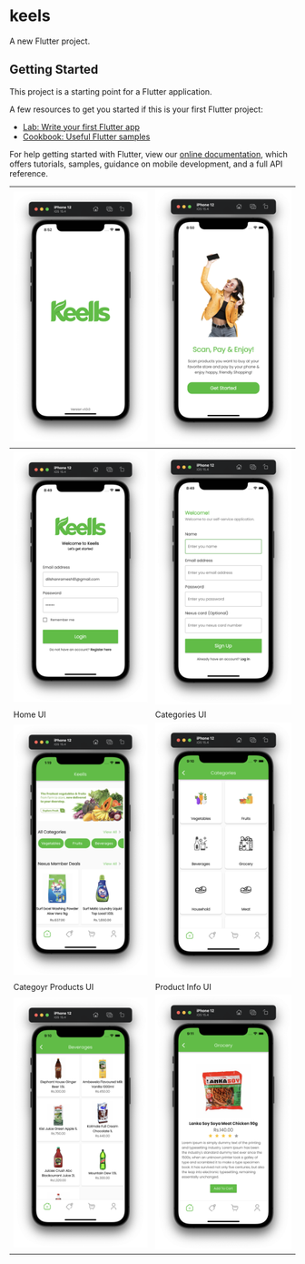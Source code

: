 # keels

A new Flutter project.

## Getting Started

This project is a starting point for a Flutter application.

A few resources to get you started if this is your first Flutter project:

- [Lab: Write your first Flutter app](https://flutter.dev/docs/get-started/codelab)
- [Cookbook: Useful Flutter samples](https://flutter.dev/docs/cookbook)

For help getting started with Flutter, view our
[online documentation](https://flutter.dev/docs), which offers tutorials,
samples, guidance on mobile development, and a full API reference.

| <img src="https://github.com/Dilshan97/Flutter-ecommerce-app/blob/master/screenshot/splash.png?raw=true" style="width: 350px;"/> | <img src="https://github.com/Dilshan97/Flutter-ecommerce-app/blob/master/screenshot/get started.png?raw=true" style="width: 350px;"/> |
|--|--|
| <img src="https://github.com/Dilshan97/Flutter-ecommerce-app/blob/master/screenshot/login.png?raw=true" style="width: 350px;"/> | <img src="https://github.com/Dilshan97/Flutter-ecommerce-app/blob/master/screenshot/signup.png?raw=true" style="width: 350px;"/> |
|Home UI|Categories UI|
| <img src="https://github.com/Dilshan97/Flutter-ecommerce-app/blob/master/screenshot/home.png?raw=true" style="width: 350px;"/> | <img src="https://github.com/Dilshan97/Flutter-ecommerce-app/blob/master/screenshot/categories.png?raw=true" style="width: 350px;"/> |
|Categoyr Products UI|Product Info UI|
| <img src="https://github.com/Dilshan97/Flutter-ecommerce-app/blob/master/screenshot/category products.png?raw=true" style="width: 350px;"/>|<img src="https://github.com/Dilshan97/Flutter-ecommerce-app/blob/master/screenshot/product.png?raw=true" style="width: 350px;"/>|

